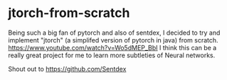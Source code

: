 # jtorch-from-scratch
Being such a big fan of pytorch and also of sentdex, I decided to try and implement "jtorch" (a simplifed version of pytorch in java) from scratch.
https://www.youtube.com/watch?v=Wo5dMEP_BbI
I think this can be a really great project for me to learn more subtleties of Neural networks.

Shout out to https://github.com/Sentdex